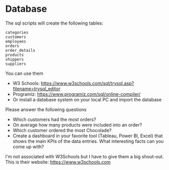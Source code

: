 # Database

The sql scripts will create the following tables:

    categories
    customers
    employees
    orders
    order_details
    products
    shippers
    suppliers
    
You can use them
* W3 Schools: https://www.w3schools.com/sql/trysql.asp?filename=trysql_editor
* Programiz: https://www.programiz.com/sql/online-compiler/
* Or install a database system on your local PC and import the database

Please answer the following questions
* Which customers had the most orders?
* On average how many products were included into an order?
* Which customer ordered the most Chocolade?
* Create a dashboard in your favorite tool (Tableau, Power BI, Excel) that shows the main KPIs of the data entries. What interesting facts can you come up with?




I'm not associated with W3Schools but I have to give them a big shout-out. This is their website:
https://www.w3schools.com
